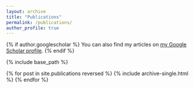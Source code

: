 ```yaml
---
layout: archive
title: "Publications"
permalink: /publications/
author_profile: true
---
```


{% if author.googlescholar %}
  You can also find my articles on [my Google Scholar profile](https://scholar.google.com/citations?user=fivkRRgAAAAJ&hl=en&oi=sra).</u>
{% endif %}

{% include base_path %}

{% for post in site.publications reversed %}
  {% include archive-single.html %}
{% endfor %}
